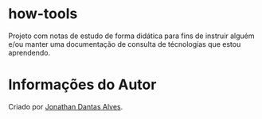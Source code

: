 # how-tools

Projeto com notas de estudo de forma didática para fins de instruir alguém e/ou manter uma documentação de consulta de técnologias que estou aprendendo.

# Informações do Autor

Criado por [Jonathan Dantas Alves](https://www.linkedin.com/in/jonathandantasalves/).
